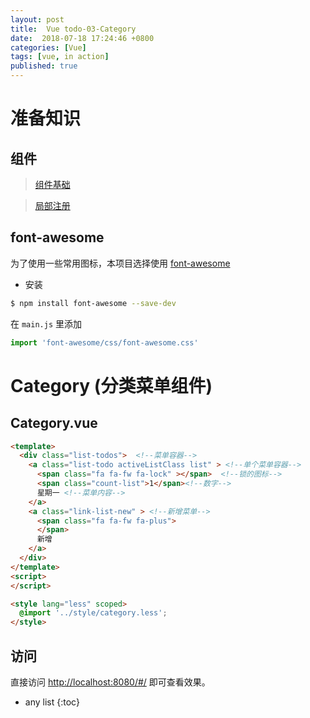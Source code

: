```yaml
---
layout: post
title:  Vue todo-03-Category
date:  2018-07-18 17:24:46 +0800
categories: [Vue]
tags: [vue, in action]
published: true
---
```




# 准备知识 

## 组件

> [组件基础](https://cn.vuejs.org/v2/guide/components.html)

> [局部注册](https://cn.vuejs.org/v2/guide/components-registration.html#%E5%B1%80%E9%83%A8%E6%B3%A8%E5%86%8C)

## font-awesome 

为了使用一些常用图标，本项目选择使用 [font-awesome](https://fontawesome.com/)

- 安装

```sh
$ npm install font-awesome --save-dev
```

在 `main.js` 里添加

```js
import 'font-awesome/css/font-awesome.css'
```


# Category (分类菜单组件) 

## Category.vue

```html
<template>
  <div class="list-todos">  <!--菜单容器-->
    <a class="list-todo activeListClass list" > <!--单个菜单容器-->
      <span class="fa fa-fw fa-lock" ></span>  <!--锁的图标-->
      <span class="count-list">1</span><!--数字-->
      星期一 <!--菜单内容-->
    </a>
    <a class="link-list-new" > <!--新增菜单-->
      <span class="fa fa-fw fa-plus">
      </span>
      新增
    </a>
  </div>
</template>
<script>
</script>

<style lang="less" scoped>
  @import '../style/category.less';
</style>
```

## 访问

直接访问 [http://localhost:8080/#/](http://localhost:8080/#/) 即可查看效果。

* any list
{:toc}